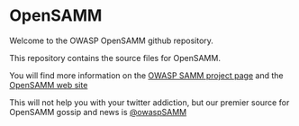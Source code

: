OpenSAMM
========

Welcome to the OWASP OpenSAMM github repository.

This repository contains the source files for OpenSAMM.

You will find more information on the [OWASP SAMM project page](https://www.owasp.org/index.php?title=Category:Software_Assurance_Maturity_Model) and the [OpenSAMM web site](http://www.opensamm.org/)

This will not help you with your twitter addiction, but our premier source for OpenSAMM gossip and news is [@owaspSAMM](https://twitter.com/owaspsamm)

